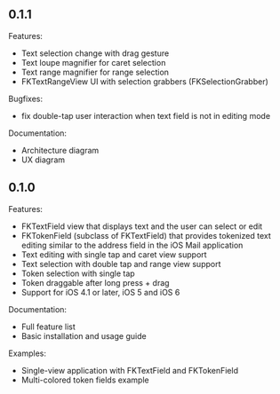## 0.1.1

Features:
 
  - Text selection change with drag gesture
  - Text loupe magnifier for caret selection
  - Text range magnifier for range selection
  - FKTextRangeView UI with selection grabbers (FKSelectionGrabber)
  
Bugfixes:

  - fix double-tap user interaction when text field is not in editing mode  

Documentation:
  
  - Architecture diagram
  - UX diagram
   
## 0.1.0

Features:

  - FKTextField view that displays text and the user can select or edit 
  - FKTokenField (subclass of FKTextField) that provides tokenized text editing similar to the address field in the iOS Mail application 
  - Text editing with single tap and caret view support
  - Text selection with double tap and range view support
  - Token selection with single tap
  - Token draggable after long press + drag
  - Support for iOS 4.1 or later, iOS 5 and iOS 6

Documentation:

  - Full feature list
  - Basic installation and usage guide

Examples:

  - Single-view application with FKTextField and FKTokenField
  - Multi-colored token fields example
